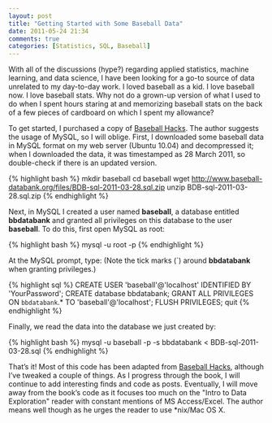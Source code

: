```yaml
---
layout: post
title: "Getting Started with Some Baseball Data"
date: 2011-05-24 21:34
comments: true
categories: [Statistics, SQL, Baseball]
---
```


With all of the discussions (hype?) regarding applied statistics, machine learning, and data science, I have been looking for a go-to source of data unrelated to my day-to-day work. I loved baseball as
a kid. I love baseball now. I love baseball stats. Why not do a grown-up version of what I used to do when I spent hours staring at and memorizing baseball stats on the back of a few pieces of cardboard
on which I spent my allowance?

To get started, I purchased a copy of [Baseball Hacks](http://www.amazon.com/Baseball-Hacks-Joseph-Adler/dp/0596009429/ref=sr_1_1?ie=UTF8&qid=1306290220&sr=8-1). The author suggests the usage of MySQL,
so I will oblige. First, I downloaded some baseball data in MySQL format on my web server (Ubuntu 10.04) and decompressed it; when I downloaded the data, it was timestamped as 28 March 2011, so
double-check if there is an updated version.

{% highlight bash %}
mkdir baseball
cd baseball
wget http://www.baseball-databank.org/files/BDB-sql-2011-03-28.sql.zip
unzip BDB-sql-2011-03-28.sql.zip
{% endhighlight %}

Next, in MySQL I created a user named __baseball__, a database entitled __bbdatabank__ and granted all privileges on this database to the user __baseball__. To do this, first open MySQL as root:

{% highlight bash %}
mysql -u root -p
{% endhighlight %}

At the MySQL prompt, type: (Note the tick marks (`) around __bbdatabank__ when granting privileges.)

{% highlight sql %}
CREATE USER 'baseball'@'localhost' IDENTIFIED BY 'YourPassword';
CREATE database bbdatabank;
GRANT ALL PRIVILEGES ON `bbdatabank`.* TO 'baseball'@'localhost';
FLUSH PRIVILEGES;
quit
{% endhighlight %}

Finally, we read the data into the database we just created by:

{% highlight bash %}
mysql -u baseball -p -s bbdatabank < BDB-sql-2011-03-28.sql
{% endhighlight %}

That’s it! Most of this code has been adapted from [Baseball Hacks](http://www.amazon.com/Baseball-Hacks-Joseph-Adler/dp/0596009429/ref=sr_1_1?ie=UTF8&qid=1306290220&sr=8-1), although I’ve tweaked a
couple of things. As I progress through the book, I will continue to add interesting finds and code as posts. Eventually, I will move away from the book’s code as it focuses too much on the
"Intro to Data Exploration" reader with constant mentions of MS Access/Excel. The author means well though as he urges the reader to use *nix/Mac OS X.

